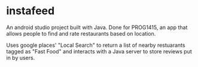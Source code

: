 # instafeed
An android studio project built with Java. Done for PROG1415, an app that allows people to find and rate restaurants based on location.

Uses google places' "Local Search" to return a list of nearby restuarants tagged as "Fast Food" and interacts with a Java server to store reviews put in by users.
